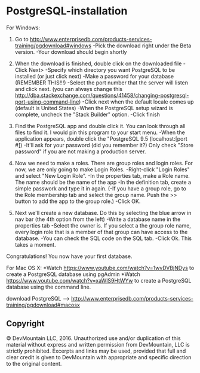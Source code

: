 # PostgreSQL-installation

For Windows:
1. Go to http://www.enterprisedb.com/products-services-training/pgdownload#windows
    -Pick the download right under the Beta version.
    -Your download should begin shortly

2. When the download is finished, double click on the downloaded file
    -Click Next>
    -Specify which directory you want PostgreSQL to be installed (or just click next)
    -Make a password for your database (REMEMBER THIS!!!)
    -Select the port number that the server will listen and click next. (you can always change this http://dba.stackexchange.com/questions/41458/changing-postgresql-port-using-command-line)
    -Click next when the default locale comes up (default is United States)
    -When the PostgreSQL setup wizard is complete, uncheck the "Stack Builder" option.
    -Click finish
3. Find the PostgreSQL app and double click it. You can look through all files to find it. I would pin this program to your start menu.
    -When the application appears, double click the "PostgreSQL 9.5 (localhost:[port #])
    -It'll ask for your password (did you remember it?) Only check "Store password" if you are not making a production server.
4. Now we need to make a roles. There are group roles and login roles. For now, we are only going to make Login Roles.
    -Right-click "Login Roles" and select "New Login Role".
    -In the properties tab, make a Role name. The name should be the name of the app
    -In the definition tab, create a simple passwork and type it in again.
    (-If you have a group role, go to the Role membership tab and select the group name. Push the >> button to add the app to the group role.)
    -Click OK.
5. Next we'll create a new database. Do this by selecting the blue arrow in nav bar (the 4th option from the left)
    -Write a database name in the properties tab
    -Select the owner is. If you select a the group role name, every login role that is a member of that group can have access to the database.
    -You can check the SQL code on the SQL tab.
    -Click Ok. This takes a moment.

Congratulations! You now have your first database.

For Mac OS X:
*Watch https://www.youtube.com/watch?v=1wvDVBjNDys to create a PostgreSQL database using pgAdmin
*Watch https://www.youtube.com/watch?v=xaWlS9HtWYw to create a PostgreSQL database using the command line.

download PostgreSQL --> http://www.enterprisedb.com/products-services-training/pgdownload#macosx



## Copyright

© DevMountain LLC, 2016. Unauthorized use and/or duplication of this material without express and written permission from DevMountain, LLC is strictly prohibited. Excerpts and links may be used, provided that full and clear credit is given to DevMountain with appropriate and specific direction to the original content.
